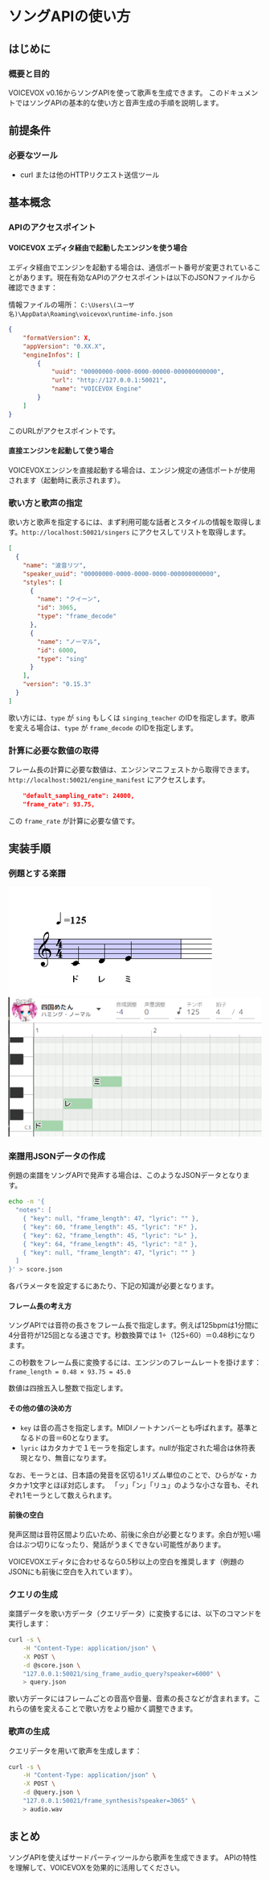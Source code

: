 # ソングAPIの使い方

## はじめに

### 概要と目的

VOICEVOX v0.16からソングAPIを使って歌声を生成できます。
このドキュメントではソングAPIの基本的な使い方と音声生成の手順を説明します。

## 前提条件

### 必要なツール

- curl または他のHTTPリクエスト送信ツール

## 基本概念

### APIのアクセスポイント

#### VOICEVOX エディタ経由で起動したエンジンを使う場合

エディタ経由でエンジンを起動する場合は、通信ポート番号が変更されていることがあります。現在有効なAPIのアクセスポイントは以下のJSONファイルから確認できます：

情報ファイルの場所： ` C:\Users\(ユーザ名)\AppData\Roaming\voicevox\runtime-info.json `

``` json
{
    "formatVersion": X,
    "appVersion": "0.XX.X",
    "engineInfos": [
        {
            "uuid": "00000000-0000-0000-00000-000000000000",
            "url": "http://127.0.0.1:50021",
            "name": "VOICEVOX Engine"
        }
    ]
}
```

このURLがアクセスポイントです。

#### 直接エンジンを起動して使う場合

VOICEVOXエンジンを直接起動する場合は、エンジン規定の通信ポートが使用されます（起動時に表示されます）。

### 歌い方と歌声の指定

歌い方と歌声を指定するには、まず利用可能な話者とスタイルの情報を取得します。`http://localhost:50021/singers` にアクセスしてリストを取得します。

```json
[
  {
    "name": "波音リツ",
    "speaker_uuid": "00000000-0000-0000-0000-000000000000",
    "styles": [
      {
        "name": "クイーン",
        "id": 3065,
        "type": "frame_decode"
      },
      {
        "name": "ノーマル",
        "id": 6000,
        "type": "sing"
      }
    ],
    "version": "0.15.3"
  }
]
```

歌い方には、`type` が `sing` もしくは `singing_teacher` のIDを指定します。歌声を変える場合は、`type` が `frame_decode` のIDを指定します。

### 計算に必要な数値の取得

フレーム長の計算に必要な数値は、エンジンマニフェストから取得できます。`http://localhost:50021/engine_manifest` にアクセスします。

```json
    "default_sampling_rate": 24000,
    "frame_rate": 93.75,
```

この `frame_rate` が計算に必要な値です。

## 実装手順

### 例題とする楽譜

![楽譜](res/score_example.png)
![楽譜](res/score_example_roll.png)

### 楽譜用JSONデータの作成

例題の楽譜をソングAPIで発声する場合は、このようなJSONデータとなります。

``` bash
echo -n '{
  "notes": [
    { "key": null, "frame_length": 47, "lyric": "" },
    { "key": 60, "frame_length": 45, "lyric": "ド" },
    { "key": 62, "frame_length": 45, "lyric": "レ" },
    { "key": 64, "frame_length": 45, "lyric": "ミ" },
    { "key": null, "frame_length": 47, "lyric": "" }
  ]
}' > score.json
```

各パラメータを設定するにあたり、下記の知識が必要となります。

#### フレーム長の考え方

ソングAPIでは音符の長さをフレーム長で指定します。例えば125bpmは1分間に4分音符が125回となる速さです。秒数換算では 1÷（125÷60）＝0.48秒になります。

この秒数をフレーム長に変換するには、エンジンのフレームレートを掛けます：
`frame_length = 0.48 × 93.75 = 45.0`

数値は四捨五入し整数で指定します。

#### その他の値の決め方

- `key` は音の高さを指定します。MIDIノートナンバーとも呼ばれます。基準となるドの音＝60となります。
- `lyric` はカタカナで１モーラを指定します。nullが指定された場合は休符表現となり、無音になります。

なお、モーラとは、日本語の発音を区切る1リズム単位のことで、ひらがな・カタカナ1文字とほぼ対応します。
「ッ」「ン」「リュ」のような小さな音も、それぞれ1モーラとして数えられます。

#### 前後の空白

発声区間は音符区間より広いため、前後に余白が必要となります。余白が短い場合はぶつ切りになったり、発話がうまくできない可能性があります。

VOICEVOXエディタに合わせるなら0.5秒以上の空白を推奨します（例題のJSONにも前後に空白を入れています）。

### クエリの生成

楽譜データを歌い方データ（クエリデータ）に変換するには、以下のコマンドを実行します：

``` bash
curl -s \
    -H "Content-Type: application/json" \
    -X POST \
    -d @score.json \
    "127.0.0.1:50021/sing_frame_audio_query?speaker=6000" \
    > query.json
```

歌い方データにはフレームごとの音高や音量、音素の長さなどが含まれます。これらの値を変えることで歌い方をより細かく調整できます。  

### 歌声の生成

クエリデータを用いて歌声を生成します：

``` bash
curl -s \
    -H "Content-Type: application/json" \
    -X POST \
    -d @query.json \
    "127.0.0.1:50021/frame_synthesis?speaker=3065" \
    > audio.wav
```

## まとめ

ソングAPIを使えばサードパーティツールから歌声を生成できます。
APIの特性を理解して、VOICEVOXを効果的に活用してください。
